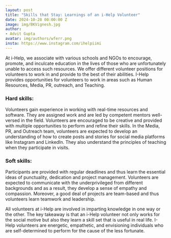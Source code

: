 ```yaml
---
layout: post
title: "Skills that Stay: Learnings of an i-Help Volunteer"
date: 2024-10-28 00:00:00 Z
image: img/BKVignesh.jpg
author:
- Advit Gupta
avatar: img/authors/wferr.png
insta: https://www.instagram.com/ihelpiimi
---
```



At i-Help, we associate with various schools and NGOs to encourage, promote, and inculcate education in the lives of those who are unfortunately unable to access such resources. We offer different volunteer positions for volunteers to work in and provide to the best of their abilities. I-Help provides opportunities for volunteers to work in areas such as Human Resources, Media, PR, outreach, and Teaching.

### Hard skills: 
Volunteers gain experience in working with real-time resources and software. They are assigned work and are led by competent mentors well-versed in the field. Volunteers are encouraged to be creative and provided with multiple opportunities to perform and refine their skills. In the Media, PR, and Outreach team, volunteers are expected to develop an understanding of how to create posts and stories for social media platforms like Instagram and LinkedIn. They also understand the principles of teaching when they participate in visits.

### Soft skills:
Participants are provided with regular deadlines and thus learn the essential ideas of punctuality, dedication and project management. Volunteers are expected to communicate with the underprivileged from different backgrounds and as a result, they develop a sense of empathy and compassion. Moreover, a good deal of projects are team-based and thus volunteers learn teamwork and leadership.

All volunteers at i-Help are involved in imparting knowledge in one way or the other. The key takeaway is that an i-Help volunteer not only works for the social motive but also they learn a skill set that is useful in real life. I-Help volunteers are energetic, empathetic, and envisioning individuals who are self-determined to perform for the cause of the less fortunate.


